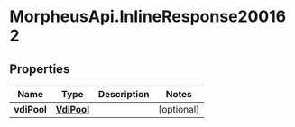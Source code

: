 # MorpheusApi.InlineResponse200162

## Properties

Name | Type | Description | Notes
------------ | ------------- | ------------- | -------------
**vdiPool** | [**VdiPool**](VdiPool.md) |  | [optional] 


